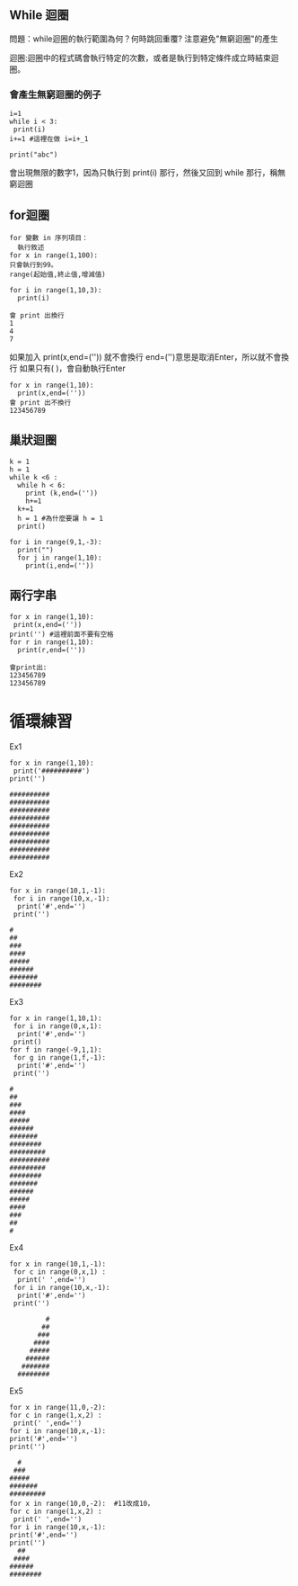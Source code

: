 ## While 迴圈
問題：while迴圈的執行範圍為何？何時跳回重覆? 注意避免"無窮迴圈"的產生

迴圈:迴圈中的程式碼會執行特定的次數，或者是執行到特定條件成立時結束迴圈。
### 會產生無窮迴圈的例子
```
i=1
while i < 3:
 print(i)
i+=1 #這裡在做 i=i+_1

print("abc")
```
會出現無限的數字1，因為只執行到 print(i) 那行，然後又回到 while 那行，稱無窮迴圈

## for迴圈
```
for 變數 in 序列項目：
  執行敘述
for x in range(1,100):
只會執行到99。
range(起始值,終止值,增減值)
```
```
for i in range(1,10,3):
  print(i)
  
會 print 出換行
1
4
7
```
如果加入 print(x,end=('')) 就不會換行
end=('')意思是取消Enter，所以就不會換行
如果只有( )，會自動執行Enter
```
for x in range(1,10):
  print(x,end=(''))
會 print 出不換行 
123456789
```
## 巢狀迴圈
```
k = 1
h = 1
while k <6 :
  while h < 6:
    print (k,end=(''))
    h+=1
  k+=1
  h = 1 #為什麼要讓 h = 1
  print()
```
```
for i in range(9,1,-3):
  print("")
  for j in range(1,10):
    print(i,end=(''))
```

## 兩行字串
```
for x in range(1,10):
 print(x,end=(''))
print('') #這裡前面不要有空格
for r in range(1,10):
  print(r,end=(''))
  
會print出:
123456789
123456789
```
# 循環練習
Ex1
```
for x in range(1,10):
 print('##########')
print('') 

##########
##########
##########
##########
##########
##########
##########
##########
##########
```
Ex2
```
for x in range(10,1,-1): 
 for i in range(10,x,-1):
  print('#',end='')
 print('')
 
#
##
###
####
#####
######
#######
########
```
Ex3
```
for x in range(1,10,1):
 for i in range(0,x,1):
  print('#',end='')
 print()
for f in range(-9,1,1):
 for g in range(1,f,-1):
  print('#',end='')
 print('')
 
#
##
###
####
#####
######
#######
########
#########
##########
#########
########
#######
######
#####
####
###
##
#
```
Ex4
```
for x in range(10,1,-1): 
 for c in range(0,x,1) :
  print(' ',end='')
 for i in range(10,x,-1):
  print('#',end='')
 print('')
 
         #
        ##
       ###
      ####
     #####
    ######
   #######
  ########
  ```
  Ex5
  ```
  for x in range(11,0,-2):  
 for c in range(1,x,2) :
   print(' ',end='')
 for i in range(10,x,-1):
  print('#',end='')
 print('')
 
    #
   ###
  #####
 #######
#########
for x in range(10,0,-2):  #11改成10，
 for c in range(1,x,2) :
   print(' ',end='')
 for i in range(10,x,-1):
  print('#',end='')
 print('')
    ##
   ####
  ######
 ########
